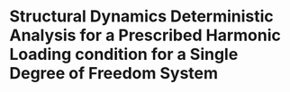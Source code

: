# Structural Dynamics Deterministic Analysis for a Prescribed Harmonic Loading condition for a Single Degree of Freedom System
